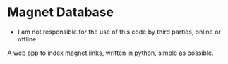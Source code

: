 # Magnet Database

- I am not responsible for the use of this code by third parties, online or offline.

A web app to index magnet links, written in python, simple as possible.
